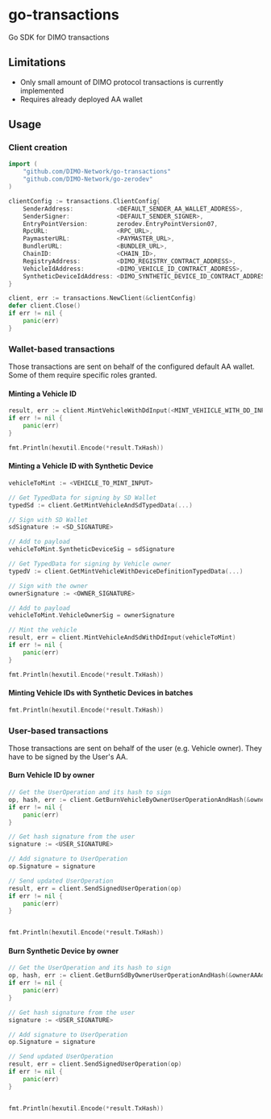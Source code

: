 # go-transactions

Go SDK for DIMO transactions

## Limitations

- Only small amount of DIMO protocol transactions is currently implemented
- Requires already deployed AA wallet

## Usage

### Client creation

```go
import (
    "github.com/DIMO-Network/go-transactions"
    "github.com/DIMO-Network/go-zerodev"
)

clientConfig := transactions.ClientConfig{
    SenderAddress:            <DEFAULT_SENDER_AA_WALLET_ADDRESS>,
    SenderSigner:             <DEFAULT_SENDER_SIGNER>,
    EntryPointVersion:        zerodev.EntryPointVersion07,
    RpcURL:                   <RPC_URL>,
    PaymasterURL:             <PAYMASTER_URL>,
    BundlerURL:               <BUNDLER_URL>,
    ChainID:                  <CHAIN_ID>,
    RegistryAddress:          <DIMO_REGISTRY_CONTRACT_ADDRESS>,
    VehicleIdAddress:         <DIMO_VEHICLE_ID_CONTRACT_ADDRESS>,
    SyntheticDeviceIdAddress: <DIMO_SYNTHETIC_DEVICE_ID_CONTRACT_ADDRESS>,
}

client, err := transactions.NewClient(&clientConfig)
defer client.Close()
if err != nil {
    panic(err)
}
```

### Wallet-based transactions

Those transactions are sent on behalf of the configured default AA wallet. Some of them require specific roles granted.

#### Minting a Vehicle ID

```go
result, err := client.MintVehicleWithDdInput(<MINT_VEHIICLE_WITH_DD_INPUT>)
if err != nil {
    panic(err)
}

fmt.Println(hexutil.Encode(*result.TxHash))
```

#### Minting a Vehicle ID with Synthetic Device

```go
vehicleToMint := <VEHICLE_TO_MINT_INPUT>

// Get TypedData for signing by SD Wallet	
typedSd := client.GetMintVehicleAndSdTypedData(...)

// Sign with SD Wallet
sdSignature := <SD_SIGNATURE>

// Add to payload
vehicleToMint.SyntheticDeviceSig = sdSignature

// Get TypedData for signing by Vehicle owner	
typedV := client.GetMintVehicleWithDeviceDefinitionTypedData(...)

// Sign with the owner
ownerSignature := <OWNER_SIGNATURE>

// Add to payload
vehicleToMint.VehicleOwnerSig = ownerSignature

// Mint the vehicle
result, err = client.MintVehicleAndSdWithDdInput(vehicleToMint)
if err != nil {
    panic(err)
}

fmt.Println(hexutil.Encode(*result.TxHash))
```

#### Minting Vehicle IDs with Synthetic Devices in batches

```go
fmt.Println(hexutil.Encode(*result.TxHash))
```

### User-based transactions

Those transactions are sent on behalf of the user (e.g. Vehicle owner). They have to be signed by the User's AA.

#### Burn Vehicle ID by owner

```go
// Get the UserOperation and its hash to sign
op, hash, err := client.GetBurnVehicleByOwnerUserOperationAndHash(&ownerAAAddress, <Vehicle TokenID>)
if err != nil {
    panic(err)
}

// Get hash signature from the user
signature := <USER_SIGNATURE>

// Add signature to UserOperation
op.Signature = signature

// Send updated UserOperation
result, err = client.SendSignedUserOperation(op)
if err != nil {
    panic(err)
}


fmt.Println(hexutil.Encode(*result.TxHash))
```

#### Burn Synthetic Device by owner

```go
// Get the UserOperation and its hash to sign
op, hash, err := client.GetBurnSdByOwnerUserOperationAndHash(&ownerAAAddress, <Synthetic Device TokenID>)
if err != nil {
    panic(err)
}

// Get hash signature from the user
signature := <USER_SIGNATURE>

// Add signature to UserOperation
op.Signature = signature

// Send updated UserOperation
result, err = client.SendSignedUserOperation(op)
if err != nil {
    panic(err)
}


fmt.Println(hexutil.Encode(*result.TxHash))
```
